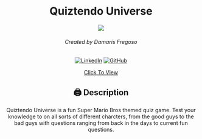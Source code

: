 <div id='header' align='center' >

# Quiztendo Universe

<img src='https://upload.wikimedia.org/wikipedia/en/3/30/Mario_characters.png'>

###### Created by Damaris Fregoso
[![LinkedIn](https://img.shields.io/badge/Damaris-0077B5?style=for-the-badge&logo=linkedin&logoColor=white)](https://www.linkedin.com/in/damaris-fregoso/) [![GitHub](https://img.shields.io/badge/Damaris-%23121011.svg?style=for-the-badge&logo=github&logoColor=white)](https://github.com/damarisfregoso)

[Click To View](https://quiztendo-universe-c2211e0eb2f6.herokuapp.com/)

</div>

<div id="body" align='center'>

## 🖨 Description 
Quiztendo Universe is a fun Super Mario Bros themed quiz game.  Test your knowledge to on all sorts of different charcters, from the good guys to the bad guys with questions ranging from back in the days to current fun questions.  